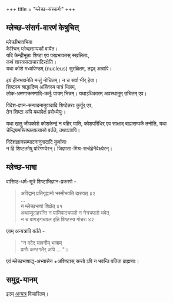 +++
title = "म्लेच्छ-संस्कर्गः"
+++

## म्लेच्छ-संसर्ग-वारणं केषुचित्
म्लेच्छीभावभिया  
कैश्चिन् म्लेच्छसम्पर्को वार्येत।  
यदि केन्द्रीभूताः शिष्टा एव परप्रभावतस् स्खलिताः,  
कथं शास्त्रसदाचारादिरक्षेति।  
यथा कोशे मध्यपिण्डम् (nucleus) सुरक्षितम्, तद्वद् अत्रापि।

इयं हीनभावनेति मन्तुं नोचितम्। न च सर्वा भीर् हेया।  
शिष्टस्य श्राद्धादिष्व् अर्हितस्य पात्रं भिन्नम्,  
लोक-भ्रमणाक्रमणादि-कर्तुः पात्रम् भिन्नम्। यथाऽधिकारम् अवस्थातुम् उचितम् एव। 

विदेश-ज्ञान-सम्पादनानुवादादि शिष्टेतराः कुर्युर् एव,  
तेन शिष्टा अपि यथापेक्षं प्रबोध्येयुः।

यथा खलु जीवकोशे कोशकेन्द्रं न बहिर् याति,
कोशपरिधिर् एव साक्षाद् बाह्यसम्पर्कं  तनोति,
यथा चेन्द्रियमस्तिष्कव्यत्यासो वर्तते,
तथाऽत्रापि।

विदेशज्ञानसम्पादनानुवादादि कुर्वाणाः  
न हि शिष्टतमेषु परिगण्येरन्। जिज्ञासा-मिश्र-सन्देहेनैवेक्ष्येरन्।

## म्लेच्छ-भाषा
वासिष्ठ-धर्म-सूत्रे शिष्टाभिज्ञान-प्रकरणे -

>  अविद्वान् प्रतिगृह्णानो भस्मीभवति दारुवत् ३२  
…  
न म्लेच्छभाषां शिक्षेत् ४१  
अथाप्युदाहरन्ति न पाणिपादचपलो न नेत्रचपलो भवेत्  
न च वागङ्गचपल इति शिष्टस्य गोचरः ४२

एवम् अन्यत्रापि वर्तते - 

> "न वदेद् यावनीम् भाषाम्  
प्राणैः कण्ठगतैर् अपि … "। 

एवं म्लेच्छभाषाद्य्-अभ्यासेन +अशिष्टास् सन्तो ऽपि न भवन्ति पतिता ब्राह्मणाः। 

## समुद्र-यानम्
इदम् [अन्यत्र](../seas) विचारितम्। 

